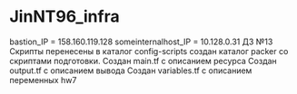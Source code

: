 # JinNT96_infra
bastion_IP = 158.160.119.128
someinternalhost_IP = 10.128.0.31
ДЗ №13
Скрипты перенесены в каталог config-scripts создан каталог packer со скриптами подготовки.
Создан main.tf с описанием ресурса Создан output.tf с описанием вывода Создан variables.tf с описанием переменных
hw7
